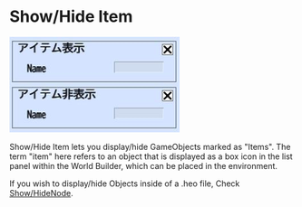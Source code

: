 # Show/Hide Item

![ShowHideItem](img/ShowHideItem.jpg)

Show/Hide Item lets you display/hide GameObjects marked as "Items".
The term "item" here refers to an object that is displayed as a box icon in the list panel within the World Builder, which can be placed in the environment.

If you wish to display/hide Objects inside of a .heo file, Check [Show/HideNode](../Node/ShowHideNode.md).

